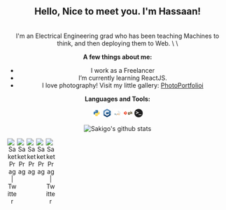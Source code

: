 <div align="center">
  <h2>Hello, Nice to meet you. I'm Hassaan!</h2>
  <br/>

  <span>
  I'm an Electrical Engineering grad who has been teaching Machines to think, and then deploying them to Web.
  </span>\ \

  **A few things about me:**
  - I work as a Freelancer
  - I’m currently learning ReactJS.
  - I love photography! Visit my little gallery: [PhotoPortfolioi](https://www.instagram.com/_hassaanakram)

  **Languages and Tools:**

  <code><img height="20" src="https://raw.githubusercontent.com/github/explore/80688e429a7d4ef2fca1e82350fe8e3517d3494d/topics/python/python.png"></code>
  <code><img height="20" src="https://raw.githubusercontent.com/github/explore/80688e429a7d4ef2fca1e82350fe8e3517d3494d/topics/cpp/cpp.png"></code>
  <code><img height="20" src="https://raw.githubusercontent.com/github/explore/80688e429a7d4ef2fca1e82350fe8e3517d3494d/topics/mysql/mysql.png"></code>
  <code><img height="20" src="https://raw.githubusercontent.com/github/explore/80688e429a7d4ef2fca1e82350fe8e3517d3494d/topics/git/git.png"></code>
  <code><img height="20" src="https://raw.githubusercontent.com/github/explore/80688e429a7d4ef2fca1e82350fe8e3517d3494d/topics/terminal/terminal.png"></code>

  ![Sakigo's github stats](https://github-readme-stats.vercel.app/api?username=sakigo9&show_icons=true&hide_border=true)

  <a href="https://twitter.com/sakigo_09">
  <img align="left" alt="Saket Prag | Twitter" width="22px" src="https://cdn.jsdelivr.net/npm/simple-icons@v3/icons/twitter.svg" />
  </a>
  <a href="https://www.linkedin.com/in/saket-prag-31b972157/">
  <img align="left" alt="Saket Prag" width="22px" src="https://cdn.jsdelivr.net/npm/simple-icons@v3/icons/linkedin.svg" />
  </a>
  <a href="https://medium.com/@saketprag322">
  <img align="left" alt="Saket Prag" width="22px" src="https://cdn.jsdelivr.net/npm/simple-icons@v3/icons/medium.svg" />
  </a>
  <a href="https://www.instagram.com/sakigo_09/">
  <img align="left" alt="Saket Prag" width="22px" src="https://cdn.jsdelivr.net/npm/simple-icons@v3/icons/instagram.svg" />
  </a>
  <a href="https://www.youtube.com/watch?v=eXlaZbQ0TiY&t=3s">
  <img align="left" alt="Saket Prag | Twitter" width="22px" src="https://cdn.jsdelivr.net/npm/simple-icons@v3/icons/youtube.svg" />
  </a>

  </div>
